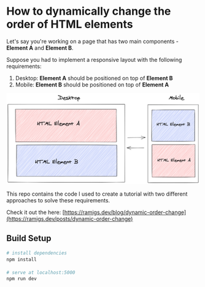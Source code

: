 # How to dynamically change the order of HTML elements

Let's say you're working on a page that has two main components - **Element A** and
**Element B**.

Suppose you had to implement a responsive layout with the following
requirements:

1. Desktop: **Element A** should be positioned on top of **Element B**
1. Mobile: **Element B** should be positioned on top of **Element A**

![dynamic order change html elements](https://github.com/ramigs/media-hosting/raw/master/2020-05-08-dynamic-order-change-html.png)

This repo contains the code I used to create a tutorial with two different
approaches to solve these requirements.

Check it out the here: [https://ramigs.dev/blog/dynamic-order-change](https://ramigs.dev/posts/dynamic-order-change)

## Build Setup

```bash
# install dependencies
npm install

# serve at localhost:5000
npm run dev
```

